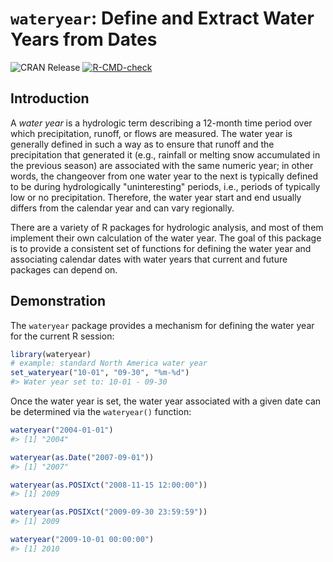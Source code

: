 # `wateryear`: Define and Extract Water Years from Dates

  <!-- badges: start -->
  ![CRAN Release](https://www.r-pkg.org/badges/version-last-release/wateryear)
  [![R-CMD-check](https://github.com/mkoohafkan/wateryear/actions/workflows/R-CMD-check.yaml/badge.svg)](https://github.com/mkoohafkan/wateryear/actions/workflows/R-CMD-check.yaml)
  <!-- badges: end -->

## Introduction

A *water year* is a hydrologic term describing a 12-month time period
over which precipitation, runoff, or flows are measured. The water year
is generally defined in such a way as to ensure that runoff and the
precipitation that generated it (e.g., rainfall or melting snow
accumulated in the previous season) are associated with the same
numeric year; in other words, the changeover from one water year to the
next is typically defined to be during hydrologically "uninteresting"
periods, i.e., periods of typically low or no precipitation. Therefore,
the water year start and end usually differs from the calendar year and
can vary regionally.

There are a variety of R packages for hydrologic analysis, and most of
them implement their own calculation of the water year. The goal of
this package is to provide a consistent set of functions for
defining the water year and associating calendar dates with water
years that current and future packages can depend on.


## Demonstration

The `wateryear` package provides a mechanism for defining the water
year for the current R session:

```r
library(wateryear)
# example: standard North America water year 
set_wateryear("10-01", "09-30", "%m-%d")
#> Water year set to: 10-01 - 09-30
```

Once the water year is set, the water year associated with a given
date can be determined via the `wateryear()` function:

```r
wateryear("2004-01-01")
#> [1] "2004"

wateryear(as.Date("2007-09-01"))
#> [1] "2007"

wateryear(as.POSIXct("2008-11-15 12:00:00"))
#> [1] 2009

wateryear(as.POSIXct("2009-09-30 23:59:59"))
#> [1] 2009

wateryear("2009-10-01 00:00:00")
#> [1] 2010
```
